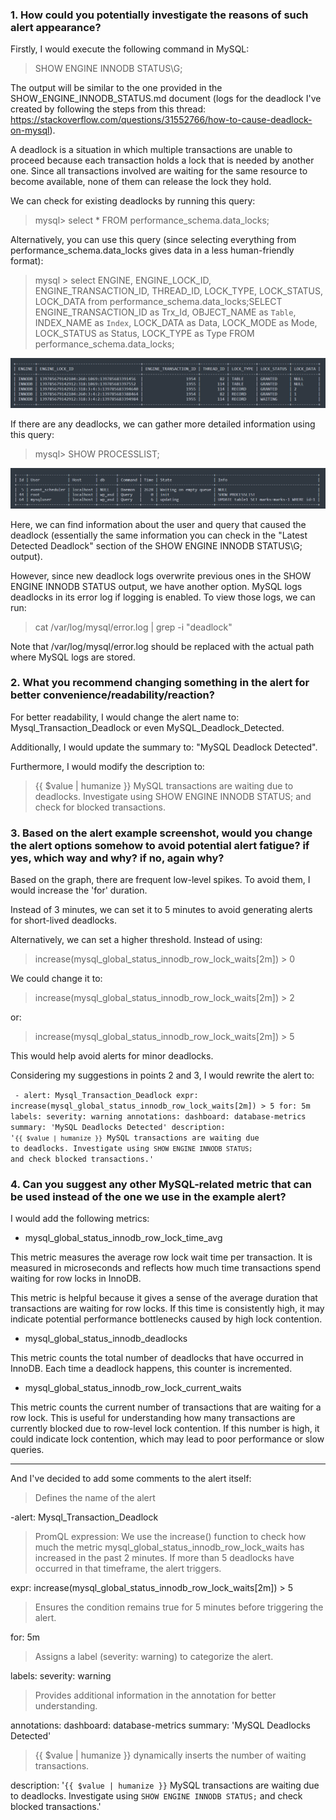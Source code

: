 ### 1. How could you potentially investigate the reasons of such alert appearance?

Firstly, I would execute the following command in MySQL:

>SHOW ENGINE INNODB STATUS\G;

The output will be similar to the one provided in the SHOW_ENGINE_INNODB_STATUS.md document (logs for the deadlock I've created by following the steps from this thread: https://stackoverflow.com/questions/31552766/how-to-cause-deadlock-on-mysql).

A deadlock is a situation in which multiple transactions are unable to proceed because each transaction holds a lock that is needed by another one. Since all transactions involved are waiting for the same resource to become available, none of them can release the lock they hold.

We can check for existing deadlocks by running this query:

>mysql> select * FROM performance_schema.data_locks;

Alternatively, you can use this query (since selecting everything from performance_schema.data_locks gives data in a less human-friendly format):

> mysql > select ENGINE, ENGINE_LOCK_ID, ENGINE_TRANSACTION_ID, THREAD_ID, LOCK_TYPE, LOCK_STATUS, LOCK_DATA from performance_schema.data_locks;SELECT ENGINE_TRANSACTION_ID as Trx_Id, OBJECT_NAME as `Table`,  INDEX_NAME as `Index`,  LOCK_DATA as Data,  LOCK_MODE as Mode,  LOCK_STATUS as Status,  LOCK_TYPE as Type  FROM performance_schema.data_locks;

![Select output](select.png)

If there are any deadlocks, we can gather more detailed information using this query:

> mysql> SHOW PROCESSLIST;

![SHOW PROCESSLIST output](show_processlist.png)

Here, we can find information about the user and query that caused the deadlock (essentially the same information you can check in the "Latest Detected Deadlock" section of the SHOW ENGINE INNODB STATUS\G; output).

However, since new deadlock logs overwrite previous ones in the SHOW ENGINE INNODB STATUS output, we have another option. MySQL logs deadlocks in its error log if logging is enabled. To view those logs, we can run:

> cat /var/log/mysql/error.log | grep -i "deadlock"

Note that /var/log/mysql/error.log should be replaced with the actual path where MySQL logs are stored.

### 2. What you recommend changing something in the alert for better convenience/readability/reaction?

For better readability, I would change the alert name to: Mysql_Transaction_Deadlock or even MySQL_Deadlock_Detected.

Additionally, I would update the summary to: "MySQL Deadlock Detected".

Furthermore, I would modify the description to:

> {{ $value | humanize }} MySQL transactions are waiting due to deadlocks. 
> Investigate using SHOW ENGINE INNODB STATUS; and check for blocked transactions.

### 3. Based on the alert example screenshot, would you change the alert options somehow to avoid potential alert fatigue? if yes, which way and why? if no, again why?

Based on the graph, there are frequent low-level spikes. To avoid them, I would increase the 'for' duration.

Instead of 3 minutes, we can set it to 5 minutes to avoid generating alerts for short-lived deadlocks.

Alternatively, we can set a higher threshold. Instead of using:

> increase(mysql_global_status_innodb_row_lock_waits[2m]) > 0

We could change it to:

> increase(mysql_global_status_innodb_row_lock_waits[2m]) > 2

or:

> increase(mysql_global_status_innodb_row_lock_waits[2m]) > 5

This would help avoid alerts for minor deadlocks.

Considering my suggestions in points 2 and 3, I would rewrite the alert to:

<code> - alert: Mysql_Transaction_Deadlock
    expr: increase(mysql_global_status_innodb_row_lock_waits[2m]) > 5
    for: 5m
    labels:
      severity: warning
    annotations:
      dashboard: database-metrics
      summary: 'MySQL Deadlocks Detected'
    description: '`{{ $value | humanize }}` MySQL transactions are waiting due to deadlocks. 
   Investigate using `SHOW ENGINE INNODB STATUS;` and check blocked transactions.'</code>

### 4. Can you suggest any other MySQL-related metric that can be used instead of the one we use in the example alert?

I would add the following metrics:

- mysql_global_status_innodb_row_lock_time_avg

This metric measures the average row lock wait time per transaction. It is measured in microseconds and reflects how much time transactions spend waiting for row locks in InnoDB.

This metric is helpful because it gives a sense of the average duration that transactions are waiting for row locks. If this time is consistently high, it may indicate potential performance bottlenecks caused by high lock contention.

- mysql_global_status_innodb_deadlocks
    
This metric counts the total number of deadlocks that have occurred in InnoDB. Each time a deadlock happens, this counter is incremented.

- mysql_global_status_innodb_row_lock_current_waits
    
This metric counts the current number of transactions that are waiting for a row lock. This is useful for understanding how many transactions are currently blocked due to row-level lock contention. If this number is high, it could indicate lock contention, which may lead to poor performance or slow queries.

---

And I've decided to add some comments to the alert itself:

> Defines the name of the alert

-alert: Mysql_Transaction_Deadlock

> PromQL expression: We use the increase() function to check how much the metric mysql_global_status_innodb_row_lock_waits has increased in the past 2 minutes. If more than 5 deadlocks have occurred in that timeframe, the alert triggers.

  expr: increase(mysql_global_status_innodb_row_lock_waits[2m]) > 5

> Ensures the condition remains true for 5 minutes before triggering the alert.

  for: 5m

> Assigns a label (severity: warning) to categorize the alert.

  labels:
    severity: warning

> Provides additional information in the annotation for better understanding.

  annotations:
    dashboard: database-metrics
    summary: 'MySQL Deadlocks Detected'
    
> {{ $value | humanize }} dynamically inserts the number of waiting transactions.

  description: '`{{ $value | humanize }}` MySQL transactions are waiting due to deadlocks. Investigate using `SHOW ENGINE INNODB STATUS;` and check blocked transactions.'



